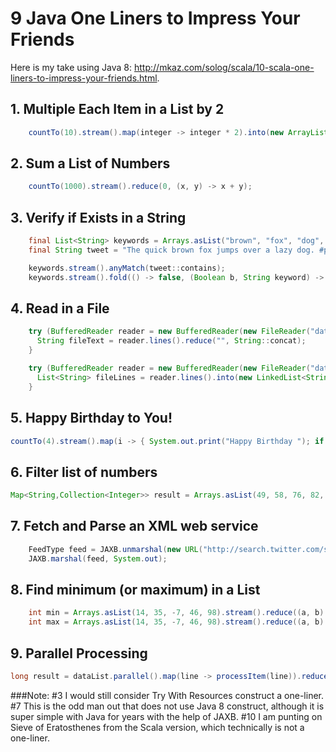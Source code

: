 9 Java One Liners to Impress Your Friends
=========================================

Here is my take using Java 8: http://mkaz.com/solog/scala/10-scala-one-liners-to-impress-your-friends.html.


## 1. Multiple Each Item in a List by 2

```java
    countTo(10).stream().map(integer -> integer * 2).into(new ArrayList<Integer>());
```

## 2. Sum a List of Numbers

```java
    countTo(1000).stream().reduce(0, (x, y) -> x + y);
```

## 3. Verify if Exists in a String

```java
    final List<String> keywords = Arrays.asList("brown", "fox", "dog", "pangram");
    final String tweet = "The quick brown fox jumps over a lazy dog. #pangram http://www.rinkworks.com/words/pangrams.shtml";

    keywords.stream().anyMatch(tweet::contains);
    keywords.stream().fold(() -> false, (Boolean b, String keyword) -> b || tweet.contains(keyword), (l, r) -> l || r);
```

## 4. Read in a File

```java
    try (BufferedReader reader = new BufferedReader(new FileReader("data.txt"))) {
      String fileText = reader.lines().reduce("", String::concat);
    }

    try (BufferedReader reader = new BufferedReader(new FileReader("data.txt"))) {
      List<String> fileLines = reader.lines().into(new LinkedList<String>());
    }
```

## 5. Happy Birthday to You!

```java
countTo(4).stream().map(i -> { System.out.print("Happy Birthday "); if (i == 3) return "dear NAME"; else return "to You"; }).forEach(System.out::println);
```

## 6. Filter list of numbers

```java
Map<String,Collection<Integer>> result = Arrays.asList(49, 58, 76, 82, 88, 90).stream().groupBy(Mappers.forPredicate((Predicate<Integer>) integer -> integer > 60, "passed", "failed"));
```

## 7. Fetch and Parse an XML web service

```java
    FeedType feed = JAXB.unmarshal(new URL("http://search.twitter.com/search.atom?&q=java8"), FeedType.class);
    JAXB.marshal(feed, System.out);
```

## 8. Find minimum (or maximum) in a List

```java
    int min = Arrays.asList(14, 35, -7, 46, 98).stream().reduce((a, b) -> (a <= b) ? a : b).get();
    int max = Arrays.asList(14, 35, -7, 46, 98).stream().reduce((a, b) -> (a >= b) ? a : b).get();
```

## 9. Parallel Processing

```java
long result = dataList.parallel().map(line -> processItem(line)).reduce(0L, (a, b) -> a + b);
```


###Note:
#3 I would still consider Try With Resources construct a one-liner.
#7 This is the odd man out that does not use Java 8 construct, although it is super simple with Java for years with the help of JAXB.
#10 I am punting on Sieve of Eratosthenes from the Scala version, which technically is not a one-liner.